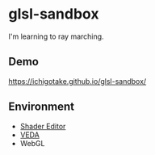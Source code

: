 # glsl-sandbox
I'm learning to ray marching.

## Demo

https://ichigotake.github.io/glsl-sandbox/

## Environment

- [Shader Editor](https://play.google.com/store/apps/details?id=de.markusfisch.android.shadereditor&rdid=de.markusfisch.android.shadereditor)
- [VEDA](https://atom.io/packages/veda)
- WebGL
